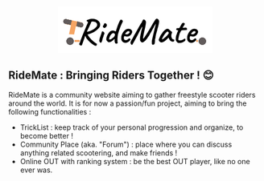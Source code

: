 <p align='center'><img src='./front/src/assets/imgs/logo.png' alt='RideMate'/></p>

## RideMate : Bringing Riders Together ! 😊

RideMate is a community website aiming to gather freestyle scooter riders around the world.
It is for now a passion/fun project, aiming to bring the following functionalities :
- TrickList : keep track of your personal progression and organize, to become better !
- Community Place (aka. "Forum") : place where you can discuss anything related scootering, and make friends !
- Online OUT with ranking system : be the best OUT player, like no one ever was.
